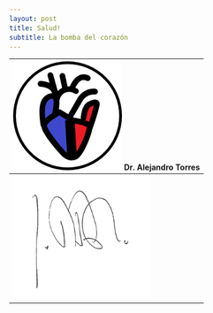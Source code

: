 ```yaml
---
layout: post
title: Salud!
subtitle: La bomba del corazón
---
```


| <img src="/favicon.png" />  Dr. Alejandro Torres |
| :--- |
| <img src="/img/signature.jpg" width="250" height="224" /> |
